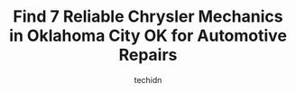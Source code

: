 ---
layout: ampstory
image: https://images.unsplash.com/photo-1494697536454-6f39e2cc972d?ixlib=rb-4.0.3&ixid=MnwxMjA3fDB8MHxwaG90by1wYWdlfHx8fGVufDB8fHx8&auto=format&fit=crop&w=640&h=853&q=80
author: techidn
featured: false
description: Looking for reliable and skilled Chrysler Mechanic in Oklahoma City OK, USA? Your search ends here with the 7 best Chrysler Mechanic in town. With their expertise and commitment to deliverin
title: Find 7 Reliable Chrysler Mechanics in Oklahoma City OK for Automotive Repairs
cover:
   title: Find 7 Reliable Chrysler Mechanics in Oklahoma City OK for Automotive Repairs
   subtitle: Rickpate
   background: https://images.unsplash.com/photo-1494697536454-6f39e2cc972d?ixlib=rb-4.0.3&ixid=MnwxMjA3fDB8MHxwaG90by1wYWdlfHx8fGVufDB8fHx8&auto=format&fit=crop&w=640&h=853&q=80

pages: 
 - layout: thirds
   top: <h1>#1 Shepherd Automotive</h1>
   bottom: "<p>Coming from someone who doesnt know much about cars and is then understandably hesitant to go anywhere…please trust Shepherd Automotive!  It was fair pricing, Ryan w</p>"
   background: https://www.knot35.com/toplist/wp-content/uploads/2023/06/best-chrysler-mechanic-1-in-oklahoma-city-ok-1685832199.jpeg
   backgroundblur: true
 - layout: thirds
   top: <h1>#2 C&J Mobile Mechanic & Auto Repair</h1>
   bottom: "<p>1801 S Jordan Ave, Oklahoma City, OK 73129, United States</p>"
   background: https://www.knot35.com/toplist/wp-content/uploads/2023/06/best-chrysler-mechanic-2-in-oklahoma-city-ok-1685832199.jpeg
   cta:
      link: https://www.knot35.com/toplist/find-7-reliable-chrysler-mechanics-in-oklahoma-city-ok-for-automotive-repairs/
      text: Find 7 Reliable Chrysler Mechanics in Oklahoma City OK for Automotive Repairs
 - layout: thirds
   top: <h1>#3 Mikeys Automotive</h1>
   bottom: "<p>501 E Memorial Rd, Oklahoma City, OK 73114, United States</p>"
   background: https://www.knot35.com/toplist/wp-content/uploads/2023/06/best-chrysler-mechanic-3-in-oklahoma-city-ok-1685832200.jpeg
   cta:
      link: https://www.knot35.com/toplist/find-7-reliable-chrysler-mechanics-in-oklahoma-city-ok-for-automotive-repairs/
      text: Find 7 Reliable Chrysler Mechanics in Oklahoma City OK for Automotive Repairs
 - layout: thirds
   top: <h1>#4 Penn Automotive</h1>
   bottom: "<p>2104 NW 39th St, Oklahoma City, OK 73112, United States</p>"
   background: https://images.unsplash.com/photo-1531169509526-f8f1fdaa4a67?ixlib=rb-4.0.3&ixid=MnwxMjA3fDB8MHxwaG90by1wYWdlfHx8fGVufDB8fHx8&auto=format&fit=crop&w=640&h=853&q=80
   cta:
      link: https://www.knot35.com/toplist/find-7-reliable-chrysler-mechanics-in-oklahoma-city-ok-for-automotive-repairs/
      text: Find 7 Reliable Chrysler Mechanics in Oklahoma City OK for Automotive Repairs
 - layout: thirds
   top: <h1>#5 Becks Garage</h1>
   bottom: "<p>4217 N Western Ave, Oklahoma City, OK 73118, United States</p>"
   background: https://images.unsplash.com/photo-1540457036297-448b6b99e91c?ixlib=rb-4.0.3&ixid=MnwxMjA3fDB8MHxwaG90by1wYWdlfHx8fGVufDB8fHx8&auto=format&fit=crop&w=640&h=853&q=80
   cta:
      link: https://www.knot35.com/toplist/find-7-reliable-chrysler-mechanics-in-oklahoma-city-ok-for-automotive-repairs/
      text: Find 7 Reliable Chrysler Mechanics in Oklahoma City OK for Automotive Repairs
 - layout: thirds
   top: <h1>#6 Elite Automotive</h1>
   bottom: "<p>7317 N Classen Blvd, Oklahoma City, OK 73116, United States</p>"
   background: https://images.unsplash.com/photo-1567095761054-7a02e69e5c43?ixlib=rb-4.0.3&ixid=MnwxMjA3fDB8MHxwaG90by1wYWdlfHx8fGVufDB8fHx8&auto=format&fit=crop&w=640&h=853&q=80
   cta:
      link: https://www.knot35.com/toplist/find-7-reliable-chrysler-mechanics-in-oklahoma-city-ok-for-automotive-repairs/
      text: Find 7 Reliable Chrysler Mechanics in Oklahoma City OK for Automotive Repairs
 - layout: thirds
   top: <h1>#7 Rover Central</h1>
   bottom: "<p>1522 W Main St, Oklahoma City, OK 73106, United States</p>"
   background: https://images.unsplash.com/photo-1618005182384-a83a8bd57fbe?ixlib=rb-4.0.3&ixid=MnwxMjA3fDB8MHxwaG90by1wYWdlfHx8fGVufDB8fHx8&auto=format&fit=crop&w=640&h=853&q=80
   cta:
      link: https://www.knot35.com/toplist/find-7-reliable-chrysler-mechanics-in-oklahoma-city-ok-for-automotive-repairs/
      text: Find 7 Reliable Chrysler Mechanics in Oklahoma City OK for Automotive Repairs
 - layout: thirds
   middle: Continue reading...
   background: https://images.unsplash.com/photo-1534312527009-56c7016453e6?ixlib=rb-4.0.3&ixid=MnwxMjA3fDB8MHxwaG90by1wYWdlfHx8fGVufDB8fHx8&auto=format&fit=crop&w=640&h=853&q=80
   cta:
      link: https://www.knot35.com/toplist/find-7-reliable-chrysler-mechanics-in-oklahoma-city-ok-for-automotive-repairs/
      text: Find 7 Reliable Chrysler Mechanics in Oklahoma City OK for Automotive Repairs
      
---